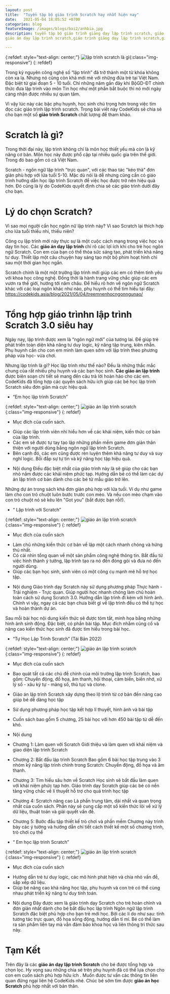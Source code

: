 ```yaml
---
layout: post
title:  "Tuyển tập bộ giáo trình Scratch hay nhất hiện nay"
date:   2021-05-04 18:05:52 +0700
categories: blog
featureImage: /images/blogs/bai2/anhbia.jpg
description: tuyển tập bộ giáo trình giảng dạy lập trình scratch, giáo trình scratch ,giáo trình scratch 3.0,
giáo án dạy lập trình scratch,giáo trình giảng dạy lập trình scratch,giáo án lập trình scratch

---
```


{:refdef: style="text-align: center;"}
![lập trình scratch là gì  ](/images/blogs/bai3/anhbia.jpg){:class="img-responsive"}
{: refdef}

Trong kỷ nguyên công nghệ số “lập trình” đã trở thành một từ khóa không còn xa lạ. Nhưng nó cũng còn khá mới mẻ với những đứa trẻ tại Việt Nam. Đặc biệt từ giai đoạn 5 - 10 tuổi. Chỉ những năm gần đây khi BộGD-ĐT chính thức đưa lập trình vào môn Tin học như một phần bắt buộc thì nó mới ngày càng nhận được nhiều sự quan tâm.

Vì vậy lúc này các bậc phụ huynh, học sinh chú trọng hơn trong việc tìm đọc các giáo trình lập trình scratch. Trong bài viết này CodeKids sẽ chia sẻ cho bạn một số <b> giáo trình Scratch</b> chất lượng để tham khảo.


# **Scratch là gì?**

Trong thời đại này, lập trình không chỉ là môn học thiết yếu mà còn là kỹ năng cơ bản. Môn học này được phổ cập tại nhiều quốc gia trên thế giới. Trong đó bao gồm có cả Việt Nam. 

Scratch - ngôn ngữ lập trình "trực quan", với các thao tác "kéo thả" đơn giản phù hợp với lứa tuổi 5-10. Mặc dù nói là dễ nhưng cũng cần có giáo trình hướng dẫn học lập trình Scratch để việc học được trở nên hiệu quả hơn. Đó cũng là lý do CodeKids quyết định chia sẻ các giáo trình dưới đây cho bạn.

# **Lý do chọn Scratch?**

Vì sao mọi người cần học ngôn nữ lập trình này? Vì sao Scratch lại thích hợp cho lứa tuổi thiếu nhi, thiếu niên?

Công cụ lập trình mới này thực sự là một cuộc cách mạng trong việc học và dạy tin học. Các <b> giáo án dạy lập trình </b> chỉ rõ các lợi ích khi cho trẻ học ngôn ngữ Scratch. Con em của bạn có thể thỏa sức sáng tạo, phát triển khả năng tư duy. Thiết lập một câu chuyện hay sáng tạo một bộ phim hoạt hình chỉ sau một thời gian học ngắn.

Scratch chính là một một trường lập trình mới giúp các em có thêm tình yêu với khoa học công nghệ. Đồng thời là hành trang vững chắc giúp các em vươn ra thế giới, hướng tới năm châu. 
Để hiểu rõ hơn về ngôn ngữ Scratch khác với các loại ngôn khác như nào, phụ huynh có thể tìm hiểu tại đây:  https://codekids.asia/blog/2021/05/04/treemnenhocngonngunao/

# **Tổng hợp giáo trìnhn lập trình Scratch 3.0 siêu hay**

Ngày nay, lập trình được xem là “ngôn ngữ mới” của tương lai. Để giúp trẻ phát triển toàn diện khả năng tư duy logic, kỹ năng tập trung, kiên nhẫn. Phụ huynh cần cho con em mình làm quen sớm với lập trình theo phương pháp vừa học- vừa chơi.

Nhưng lập trình là gì? Học lập trình như thế nào? Đều là những thắc mắc chung của rất nhiều phụ huynh và các bạn học sinh.<b> Các giáo án lập trình </b>được biên soạn chi tiết sẽ mang đến câu trả lời hoàn hảo cho các em.  CodeKids đã tổng hợp các quyển sách hữu ích giúp các bé học lập trình Scratch siêu đơn giản mà cực hiệu quả.

- “Em học lập trình Scratch”

{:refdef: style="text-align: center;"}
![giáo án lập trình scratch   ](/images/blogs/bai3/1.jpg){:class="img-responsive"}
{: refdef}

- Mục đích của cuốn sách.

+ Giúp các lập trình viên nhí hiểu hơn về các khái niệm, kiến thức cơ bản của lập trình.
+ Các em sẽ được tự tay tạo lập những phần mềm game đơn giản thân thiện với người dùng bằng ngôn ngữ lập trình Scratch.
+ Bên cạnh đó, các em cũng được rèn luyện thêm khả năng tư duy và suy nghĩ logic. Bồi đắp sự tự tin và kỹ năng học tập hiệu quả.

- Nội dung 
Điều đặc biệt nhất của giáo trình này là sẽ giúp cho các bạn nhỏ nắm được các khái niệm phức tạp. Hướng dẫn bé có thể làm các dự án lập trình cơ bản dành cho các bé từ mẫu giáo trở lên. 

Những dự án trong sách khá đơn giản phù hợp với lứa tuổi. Ví dụ như game làm cho con trỏ chuột luôn bước trước con mèo. Và nếu con mèo chạm vào con trỏ chuột nó sẽ kêu lên "Got you" (bắt được bạn rồi!).

- “ Lập trình với Scratch”

{:refdef: style="text-align: center;"}
![giáo án lập trình scratch   ](/images/blogs/bai3/2.jpg){:class="img-responsive"}
{: refdef}

- Mục đích của cuốn sách 
+ Làm chủ những kiến thức cơ bản về lập một cách nhanh chóng và hứng thú nhất.
+ Có cái nhìn tổng quan về một sản phẩm công nghệ thông tin. Bắt đầu từ việc hình thành ý tưởng, lập trình tạo ra nó đến đóng gói và đưa nó đến người dùng.
+ Giúp các bạn học sinh, sinh viên có một công cụ mạnh mẽ hỗ trợ học tập.  

- Nội dung
Giáo trình dạy Scratch này sử dụng phương pháp Thực hành - Trải nghiệm - Trực quan. Giúp người học nhanh chóng làm chủ hoàn toàn cách sử dụng Scratch 3.0. Hướng dẫn lập trình đi kèm với hình ảnh. Chính vì vậy, ngay cả các bạn chưa biết gì về lập trình đều có thể tự học và hoàn thành dự án.

Sau mỗi bài học nội dung kiến thức sẽ được tóm tắt, minh họa bằng những hình ảnh sinh động. Đặc biệt, có phần bài tập. Mục đích nhằm củng cố và nâng cao kiến thức học sinh đã được tìm hiểu trong bài học.

- “Tự Học Lập Trình Scratch” (Tái Bản 2022)

{:refdef: style="text-align: center;"}
![giáo án lập trình scratch   ](/images/blogs/bai3/3.jpg){:class="img-responsive"}
{: refdef}

- Mục đích của cuốn sách
+ Bao quát tất cả các chủ đề chính của môi trường lập trình Scratch, bao gồm: Chuyển động, đồ họa, âm thanh, hội thoại, cảm biến, biến nhớ, xử lý số - xâu ký tự - mảng số, thủ tục và clone. 

+ Giáo án lập trình Scratch xây dựng theo lộ trình từ cơ bản đến nâng cao giúp bé dễ dàng học tập
+ Sử dụng phương pháp học tập kết hợp lí thuyết, hình ảnh và bài tập
+ Cuốn sách bao gồm 5 chương, 25 bài học với hơn 450 bài tập từ dễ đến khó.
- Nội dung
+ Chương 1: Làm quen với Scratch
Giới thiệu và làm quen với khái niệm và giao diện lập trình Scratch

+ Chương 2: Bắt đầu lập trình Scratch
Bao gồm 6 bài học tập trung vào 3 nhóm kỹ năng lập trình chính trong Scratch: Chuyển động, đồ họa và âm thanh. 

+ Chương 3: Tìm hiểu sâu hơn về Scratch
Học sinh sẽ bắt đầu làm quen với khái niệm phức tạp hơn. Giáo trình dạy Scratch giúp các bé có nền tảng vững chắc về lí thuyết hỗ trợ cho quá trình học tập

+ Chương 4: Scratch nâng cao
Là phần trung tâm, dài nhất và quan trọng nhất của cuốn sách. Phần này sẽ cung cấp một số kiến thức lõi về xử lý dữ liệu, thuật toán và giải quyết vấn đề.

+ Chương 5: Bước đầu tập thiết kế trò chơi và phần mềm
Chương này trình bày các ý tưởng và hướng dẫn chi tiết cách thiết kế một số chương trình, trò chơi cụ thể

- “ Em học lập trình Scratch”

{:refdef: style="text-align: center;"}
![giáo án lập trình scratch   ](/images/blogs/bai3/3.jpg){:class="img-responsive"}
{: refdef}

- Mục đích của cuốn sách
+ Hướng dẫn trẻ tư duy logic, các mô hình phát hiện và chia nhỏ vấn đề, sắp xếp dữ liệu.
+ Giúp bé  nâng cao khả năng học tập, phụ huynh và con trẻ có thể cùng nhau phát triển kỹ năng tư duy tính toán.

- Nội dung
Đây được xem là giáo trình dạy Scratch cho trẻ hoàn chỉnh và đơn giản nhất dành cho bé  bắt đầu học lập trình
Ngôn ngữ lập trình Scratch đặc biệt phù hợp cho bạn trẻ mới học. Bởi các lí do như sau: tính tương tác trực quan, đồ họa sống động, hướng dẫn tỉ mỉ. Bé có thể làm ra sản phẩm liền tay mà vẫn đảm bảo khoa học và liên thông tri thức sau này.  

# **Tạm Kết**

Trên đây là các <b>giáo án dạy lập trình Scratch</b> cho bé được tổng hợp và chọn lọc. Hy vọng sau những chia sẻ trên phụ huynh đã có thể lựa chọn cho con em cuốn sách phù hợp hữu ích . Muốn được tư vấn các thông tin liên quan đừng ngại liên hệ CodeKids nhé.
Chúc bé sớm tìm được <b> giáo án học Scratch </b> phù hợp nhất với bản thân.














